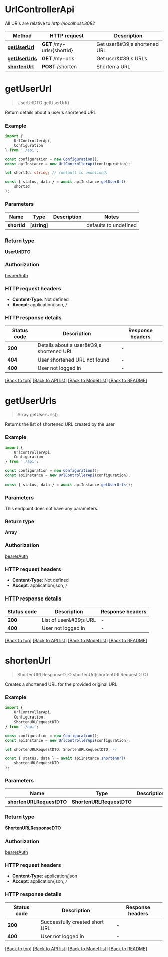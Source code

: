 # UrlControllerApi

All URIs are relative to *http://localhost:8082*

|Method | HTTP request | Description|
|------------- | ------------- | -------------|
|[**getUserUrl**](#getuserurl) | **GET** /my-urls/{shortId} | Get user\&#39;s shortened URL|
|[**getUserUrls**](#getuserurls) | **GET** /my-urls | Get user\&#39;s URLs|
|[**shortenUrl**](#shortenurl) | **POST** /shorten | Shorten a URL|

# **getUserUrl**
> UserUrlDTO getUserUrl()

Return details about a user\'s shortened URL

### Example

```typescript
import {
    UrlControllerApi,
    Configuration
} from './api';

const configuration = new Configuration();
const apiInstance = new UrlControllerApi(configuration);

let shortId: string; // (default to undefined)

const { status, data } = await apiInstance.getUserUrl(
    shortId
);
```

### Parameters

|Name | Type | Description  | Notes|
|------------- | ------------- | ------------- | -------------|
| **shortId** | [**string**] |  | defaults to undefined|


### Return type

**UserUrlDTO**

### Authorization

[bearerAuth](../README.md#bearerAuth)

### HTTP request headers

 - **Content-Type**: Not defined
 - **Accept**: application/json, */*


### HTTP response details
| Status code | Description | Response headers |
|-------------|-------------|------------------|
|**200** | Details about a user\&#39;s shortened URL |  -  |
|**404** | User shortened URL not found |  -  |
|**400** | User not logged in |  -  |

[[Back to top]](#) [[Back to API list]](../README.md#documentation-for-api-endpoints) [[Back to Model list]](../README.md#documentation-for-models) [[Back to README]](../README.md)

# **getUserUrls**
> Array<UserUrlDTO> getUserUrls()

Returns the list of shortened URL created by the user

### Example

```typescript
import {
    UrlControllerApi,
    Configuration
} from './api';

const configuration = new Configuration();
const apiInstance = new UrlControllerApi(configuration);

const { status, data } = await apiInstance.getUserUrls();
```

### Parameters
This endpoint does not have any parameters.


### Return type

**Array<UserUrlDTO>**

### Authorization

[bearerAuth](../README.md#bearerAuth)

### HTTP request headers

 - **Content-Type**: Not defined
 - **Accept**: application/json, */*


### HTTP response details
| Status code | Description | Response headers |
|-------------|-------------|------------------|
|**200** | List of user\&#39;s URL |  -  |
|**400** | User not logged in |  -  |

[[Back to top]](#) [[Back to API list]](../README.md#documentation-for-api-endpoints) [[Back to Model list]](../README.md#documentation-for-models) [[Back to README]](../README.md)

# **shortenUrl**
> ShortenURLResponseDTO shortenUrl(shortenURLRequestDTO)

Creates a shortened URL for the provided original URL

### Example

```typescript
import {
    UrlControllerApi,
    Configuration,
    ShortenURLRequestDTO
} from './api';

const configuration = new Configuration();
const apiInstance = new UrlControllerApi(configuration);

let shortenURLRequestDTO: ShortenURLRequestDTO; //

const { status, data } = await apiInstance.shortenUrl(
    shortenURLRequestDTO
);
```

### Parameters

|Name | Type | Description  | Notes|
|------------- | ------------- | ------------- | -------------|
| **shortenURLRequestDTO** | **ShortenURLRequestDTO**|  | |


### Return type

**ShortenURLResponseDTO**

### Authorization

[bearerAuth](../README.md#bearerAuth)

### HTTP request headers

 - **Content-Type**: application/json
 - **Accept**: application/json, */*


### HTTP response details
| Status code | Description | Response headers |
|-------------|-------------|------------------|
|**200** | Successfully created short URL |  -  |
|**400** | User not logged in |  -  |

[[Back to top]](#) [[Back to API list]](../README.md#documentation-for-api-endpoints) [[Back to Model list]](../README.md#documentation-for-models) [[Back to README]](../README.md)

